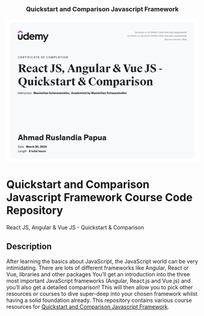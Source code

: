 <p align="center">
  <h3 align="center">Quickstart and Comparison Javascript Framework</h3>
</p>

[![certificate ui][product-ui]](https://example.com)

[product-ui]: certificate.jpg

# Quickstart and Comparison Javascript Framework Course Code Repository

React JS, Angular & Vue JS - Quickstart & Comparison

## Description

After learning the basics about JavaScript, the JavaScript world can be very intimidating.
There are lots of different frameworks like Angular, React or Vue, libraries and other packages You’ll get an introduction into the three most important JavaScript frameworks (Angular, React.js and Vue.js) and you’ll also get a detailed comparison!
This will then allow you to pick other resources or courses to dive super-deep into your chosen framework whilst having a solid foundation already.
This repository contains various course resources for [Quickstart and Comparison Javascript Framework](https://www.udemy.com/course/angular-reactjs-vuejs-quickstart-comparison/?couponCode=2021PM25).
